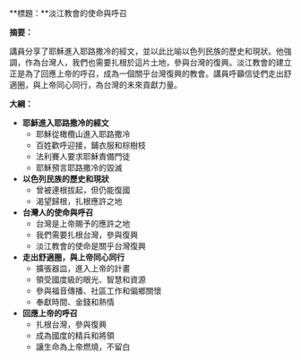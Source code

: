 **標題：**淡江教會的使命與呼召

**摘要：**

講員分享了耶穌進入耶路撒冷的經文，並以此比喻以色列民族的歷史和現狀。他強調，作為台灣人，我們也需要扎根於這片土地，參與台灣的復興。淡江教會的建立正是為了回應上帝的呼召，成為一個關乎台灣復興的教會。講員呼籲信徒們走出舒適圈，與上帝同心同行，為台灣的未來貢獻力量。

**大綱：**

* **耶穌進入耶路撒冷的經文**
    * 耶穌從橄欖山進入耶路撒冷
    * 百姓歡呼迎接，鋪衣服和棕樹枝
    * 法利賽人要求耶穌責備門徒
    * 耶穌預言耶路撒冷的毀滅
* **以色列民族的歷史和現狀**
    * 曾被連根拔起，但仍能復國
    * 渴望歸根，扎根應許之地
* **台灣人的使命與呼召**
    * 台灣是上帝賜予的應許之地
    * 我們需要扎根台灣，參與復興
    * 淡江教會的使命是關乎台灣復興
* **走出舒適圈，與上帝同心同行**
    * 擴張器皿，進入上帝的計畫
    * 領受國度級的眼光、智慧和資源
    * 參與福音傳播、社區工作和偏鄉關懷
    * 奉獻時間、金錢和熱情
* **回應上帝的呼召**
    * 扎根台灣，參與復興
    * 成為國度的精兵和將領
    * 讓生命為上帝燃燒，不留白
